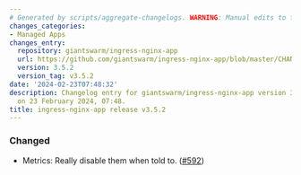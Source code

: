 ```yaml
---
# Generated by scripts/aggregate-changelogs. WARNING: Manual edits to this files will be overwritten.
changes_categories:
- Managed Apps
changes_entry:
  repository: giantswarm/ingress-nginx-app
  url: https://github.com/giantswarm/ingress-nginx-app/blob/master/CHANGELOG.md#352---2024-02-23
  version: 3.5.2
  version_tag: v3.5.2
date: '2024-02-23T07:48:32'
description: Changelog entry for giantswarm/ingress-nginx-app version 3.5.2, published
  on 23 February 2024, 07:48.
title: ingress-nginx-app release v3.5.2
---
```


### Changed
- Metrics: Really disable them when told to. ([#592](https://github.com/giantswarm/ingress-nginx-app/pull/592))

